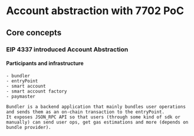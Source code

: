# Account abstraction with 7702 PoC

## Core concepts

### EIP 4337 introduced Account Abstraction

#### Participants and infrastructure
    - bundler
    - entryPoint
    - smart account
    - smart account factory
    - paymaster

    Bundler is a backend application that mainly bundles user operations and sends them as an on-chain transaction to the entryPoint.
    It exposes JSON_RPC API so that users (through some kind of sdk or manually) can send user ops, get gas estimations and more (depends on bundle provider).



 